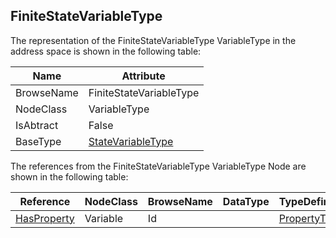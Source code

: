 <!-- objecttype -->
## FiniteStateVariableType
The representation of the FiniteStateVariableType VariableType in the address space is shown in the following table:  

|Name|Attribute|
|---|---|
|BrowseName|FiniteStateVariableType|
|NodeClass|VariableType|
|IsAbtract|False|
|BaseType|[StateVariableType](../../../Part5/VariableTypes/StateVariableType/readme.md)|

The references from the FiniteStateVariableType VariableType Node are shown in the following table:  

|Reference|NodeClass|BrowseName|DataType|TypeDefinition|ModellingRule|
|---|---|---|---|---|---|
|[HasProperty](../../../Part3/ReferenceTypes/HasProperty/readme.md)|Variable|Id||[PropertyType](../../Part5/VariableTypes/PropertyType/readme.md)|[Mandatory](../../Objects/Mandatory/readme.md)|

